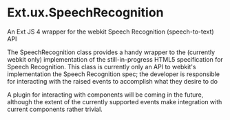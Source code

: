 Ext.ux.SpeechRecognition
========================

An Ext JS 4 wrapper for the webkit Speech Recognition (speech-to-text) API

The SpeechRecognition class provides a handy wrapper to the (currently webkit only) implementation of the still-in-progress HTML5 specification for Speech Recognition. This class is currently only an API to webkit's implementation the Speech Recognition spec; the developer is responsible for interacting with the raised events to accomplish what they desire to do

A plugin for interacting with components will be coming in the future, although the extent of the currently supported events make integration with current components rather trivial.
